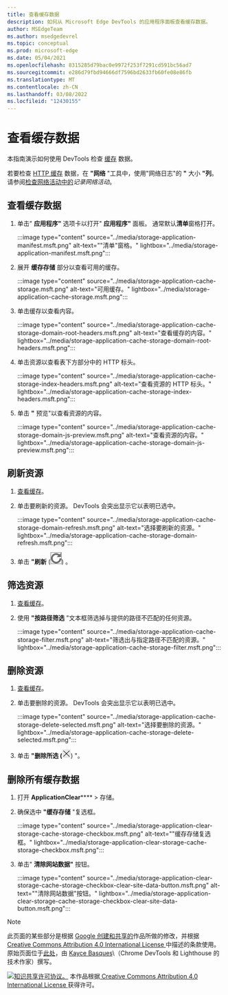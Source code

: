 ```yaml
---
title: 查看缓存数据
description: 如何从 Microsoft Edge DevTools 的应用程序面板查看缓存数据。
author: MSEdgeTeam
ms.author: msedgedevrel
ms.topic: conceptual
ms.prod: microsoft-edge
ms.date: 05/04/2021
ms.openlocfilehash: 8315285d79bac0e9972f253f7291cd591bc56ad7
ms.sourcegitcommit: e286d79fbd94666df7596bd2633fb60fe08e86fb
ms.translationtype: MT
ms.contentlocale: zh-CN
ms.lasthandoff: 03/08/2022
ms.locfileid: "12430155"
---
```

<!-- Copyright Kayce Basques

   Licensed under the Apache License, Version 2.0 (the "License");
   you may not use this file except in compliance with the License.
   You may obtain a copy of the License at

       https://www.apache.org/licenses/LICENSE-2.0

   Unless required by applicable law or agreed to in writing, software
   distributed under the License is distributed on an "AS IS" BASIS,
   WITHOUT WARRANTIES OR CONDITIONS OF ANY KIND, either express or implied.
   See the License for the specific language governing permissions and
   limitations under the License.  -->
# <a name="view-cache-data"></a>查看缓存数据

本指南演示如何使用 DevTools 检查 [缓存](https://developer.mozilla.org/docs/Web/API/Cache) 数据。

若要检查 [HTTP 缓存](https://developer.mozilla.org/docs/Web/HTTP/Caching) 数据，在 **"网络** "工具中，使用"网络日志"的 **"** 大小 **"列**。  请参阅[检查网络活动中的](../network/index.md#log-network-activity)_记录网络活动_。


<!-- ====================================================================== -->
## <a name="view-cache-data"></a>查看缓存数据

1. 单击" **应用程序"** 选项卡以打开" **应用程序"** 面板。  通常默认**清单**窗格打开。

   :::image type="content" source="../media/storage-application-manifest.msft.png" alt-text="&quot;清单&quot;窗格。" lightbox="../media/storage-application-manifest.msft.png":::

1. 展开 **缓存存储** 部分以查看可用的缓存。

   :::image type="content" source="../media/storage-application-cache-storage.msft.png" alt-text="可用缓存。" lightbox="../media/storage-application-cache-storage.msft.png":::

1. 单击缓存以查看内容。

   :::image type="content" source="../media/storage-application-cache-storage-domain-root-headers.msft.png" alt-text="查看缓存的内容。" lightbox="../media/storage-application-cache-storage-domain-root-headers.msft.png":::

1. 单击资源以查看表下方部分中的 HTTP 标头。

   :::image type="content" source="../media/storage-application-cache-storage-index-headers.msft.png" alt-text="查看资源的 HTTP 标头。" lightbox="../media/storage-application-cache-storage-index-headers.msft.png":::

1. 单击 **"** 预览"以查看资源的内容。

   :::image type="content" source="../media/storage-application-cache-storage-domain-js-preview.msft.png" alt-text="查看资源的内容。" lightbox="../media/storage-application-cache-storage-domain-js-preview.msft.png":::


<!-- ====================================================================== -->
## <a name="refresh-a-resource"></a>刷新资源

1. [查看缓存](#view-cache-data)。
1. 单击要刷新的资源。  DevTools 会突出显示它以表明已选中。

   :::image type="content" source="../media/storage-application-cache-storage-domain-refresh.msft.png" alt-text="选择要刷新的资源。" lightbox="../media/storage-application-cache-storage-domain-refresh.msft.png":::

1. 单击 **"刷新** (![刷新"。](../media/refresh-icon.msft.png)) 。


<!-- ====================================================================== -->
## <a name="filter-resources"></a>筛选资源

1. [查看缓存](#view-cache-data)。

1. 使用 **"按路径筛选** "文本框筛选掉与提供的路径不匹配的任何资源。

   :::image type="content" source="../media/storage-application-cache-storage-filter.msft.png" alt-text="筛选出与指定路径不匹配的资源。" lightbox="../media/storage-application-cache-storage-filter.msft.png":::


<!-- ====================================================================== -->
## <a name="delete-a-resource"></a>删除资源

1. [查看缓存](#view-cache-data)。

1. 单击要删除的资源。  DevTools 会突出显示它以表明已选中。

   :::image type="content" source="../media/storage-application-cache-storage-delete-selected.msft.png" alt-text="选择要删除的资源。" lightbox="../media/storage-application-cache-storage-delete-selected.msft.png":::

1. 单击 **"删除所选 (**!["，然后单击"删除所选](../media/delete-icon.msft.png)) "。


<!-- ====================================================================== -->
## <a name="delete-all-cache-data"></a>删除所有缓存数据

1. 打开 **ApplicationClear****** >  存储。

1. 确保选中 **"缓存存储** "复选框。

   :::image type="content" source="../media/storage-application-clear-storage-cache-storage-checkbox.msft.png" alt-text="&quot;缓存存储复选框。" lightbox="../media/storage-application-clear-storage-cache-storage-checkbox.msft.png":::

1. 单击" **清除网站数据"** 按钮。

   :::image type="content" source="../media/storage-application-clear-storage-cache-storage-checkbox-clear-site-data-button.msft.png" alt-text="&quot;清除网站数据&quot;按钮。" lightbox="../media/storage-application-clear-storage-cache-storage-checkbox-clear-site-data-button.msft.png":::


<!-- ====================================================================== -->
> [!NOTE]
> 此页面的某些部分是根据 [Google 创建和共享的](https://developers.google.com/terms/site-policies)作品所做的修改，并根据[ Creative Commons Attribution 4.0 International License ](https://creativecommons.org/licenses/by/4.0)中描述的条款使用。
> 原始页面位于[此处](https://developers.google.com/web/tools/chrome-devtools/storage/cache)，由 [Kayce Basques](https://developers.google.com/web/resources/contributors#kayce-basques)\（Chrome DevTools 和 Lighthouse 的技术作家）撰写。

[![知识共享许可协议。](https://i.creativecommons.org/l/by/4.0/88x31.png)](https://creativecommons.org/licenses/by/4.0)
本作品根据[ Creative Commons Attribution 4.0 International License ](https://creativecommons.org/licenses/by/4.0)获得许可。
